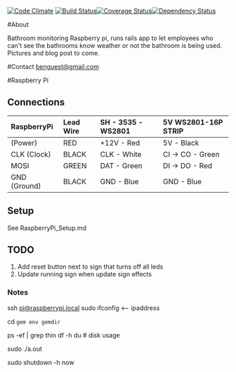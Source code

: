 [![Code Climate](https://codeclimate.com/github/bguest/bathrooms.png)](https://codeclimate.com/github/bguest/bathrooms) [![Build Status](https://travis-ci.org/bguest/bathrooms.png?branch=master)](https://travis-ci.org/bguest/bathrooms)[![Coverage Status](https://coveralls.io/repos/bguest/bathrooms/badge.png?branch=master)](https://coveralls.io/r/bguest/bathrooms?branch=master)[![Dependency Status](https://gemnasium.com/bguest/bathrooms.png)](https://gemnasium.com/bguest/bathrooms)

#About

Bathroom monitoring Raspberry pi, runs rails app to let employees who
can't see the bathrooms know weather or not the bathroom is being used. Pictures and blog post to
come.

#Contact
benguest@gmail.com

#Raspberry Pi

## Connections

| RaspberryPi  | Lead Wire | SH - 3535 -  WS2801 | 5V WS2801-16P STRIP |
|:-------------|:----------|:--------------------|:--------------------|
| (Power)      | RED       | +12V - Red          | 5V       - Black    |
| CLK (Clock)  | BLACK     | CLK  - White        | CI -> CO - Green    |
| MOSI         | GREEN     | DAT  - Green        | DI -> DO - Red      |
| GND (Ground) | BLACK     | GND  - Blue         | GND      - Blue     |

## Setup

See RaspberryPi_Setup.md

## TODO

1. Add reset button next to sign that turns off all leds
2. Update running sign when update sign effects

### Notes

ssh pi@raspberrypi.local
sudo ifconfig <— ipaddress

cd `gem env gemdir`

ps -ef | grep thin
df -h  du                 # disk usage

sudo ./a.out

sudo shutdown -h now
